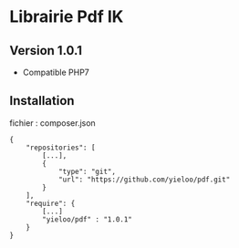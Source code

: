 # Librairie Pdf IK

## Version 1.0.1
* Compatible PHP7

## Installation

fichier : composer.json

    {
        "repositories": [
            [...],
            {
                "type": "git",
                "url": "https://github.com/yieloo/pdf.git"
            }
        ],
        "require": {
            [...]
            "yieloo/pdf" : "1.0.1"
        }
    }
